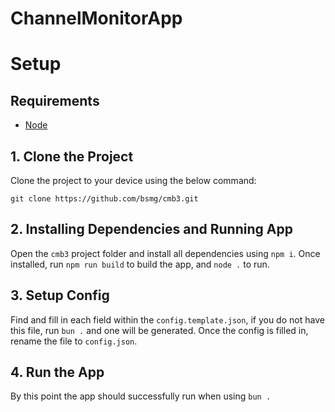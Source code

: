 # ChannelMonitorApp

# Setup

## Requirements
- [Node](https://nodejs.org/en)

## 1. Clone the Project
Clone the project to your device using the below command:
```
git clone https://github.com/bsmg/cmb3.git
```

## 2. Installing Dependencies and Running App
Open the `cmb3` project folder and install all dependencies using `npm i`. Once installed, run `npm run build` to build the app, and `node .` to run.

## 3. Setup Config
Find and fill in each field within the `config.template.json`, if you do not have this file, run `bun .` and one will be generated. Once the config is filled in, rename the file to `config.json`.

## 4. Run the App
By this point the app should successfully run when using `bun .`